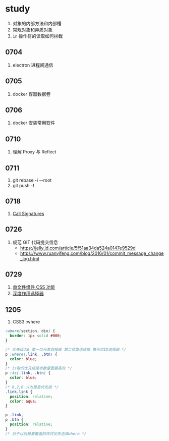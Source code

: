 # study

1. 对象的内部方法和内部槽
2. 常规对象和异质对象
3. `in` 操作符的读取如何拦截

## 0704

1. electron 进程间通信

## 0705

1. docker 容器数据卷

## 0706

1. docker 安装常用软件

## 0710

1. 理解 Proxy 与 Reflect

## 0711

1. git rebase -i --root
2. git push -f

## 0718

1. [Call Signatures](https://www.typescriptlang.org/docs/handbook/2/functions.html#call-signatures)

## 0726

1. 规范 GIT 代码提交信息
   - https://jelly.jd.com/article/5f51aa34da524a0147e9529d
   - https://www.ruanyifeng.com/blog/2016/01/commit_message_change_log.html

## 0729

1. [单文件组件 CSS 功能](https://staging-cn.vuejs.org/api/sfc-css-features.html)
2. [深度作用选择器](https://vue-loader.vuejs.org/zh/guide/scoped-css.html#深度作用选择器)

## 1205

1. CSS3 :where

```css
:where(section, div) {
  border: 1px solid #000;
}

/* 优先级为0 第一位元素选择器 第二位类选择器 第三位ID选择器 */
p :where(.link, .btn) {
  color: blue;
}
/* is取的优先级是参数里面最高的 */
p :is(.link, .btn) {
  color: blue;
}
/* 0,2,0 人为提高优先级 */
.link.link {
  position: relative;
  color: aqua;
}

p .link,
p .btn {
  position: relative;
}
/* 对于以后想要覆盖的样式优先选择where */
```
